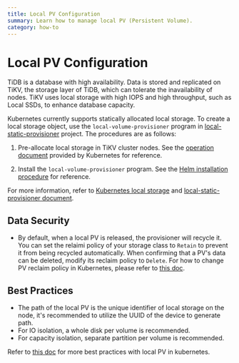 ```yaml
---
title: Local PV Configuration
summary: Learn how to manage local PV (Persistent Volume).
category: how-to
---
```


# Local PV Configuration

TiDB is a database with high availability. Data is stored and replicated on TiKV, the storage layer of TiDB, which can tolerate the inavailability of nodes. TiKV uses local storage with high IOPS and high throughput, such as Local SSDs, to enhance database capacity.

Kubernetes currently supports statically allocated local storage. To create a local storage object, use the `local-volume-provisioner` program in [local-static-provisioner](https://github.com/kubernetes-sigs/sig-storage-local-static-provisioner) project. The procedures are as follows:

1. Pre-allocate local storage in TiKV cluster nodes. See the [operation document](https://github.com/kubernetes-sigs/sig-storage-local-static-provisioner/blob/master/docs/operations.md) provided by Kubernetes for reference.

2. Install the `local-volume-provisioner` program. See the [Helm installation procedure](https://github.com/kubernetes-sigs/sig-storage-local-static-provisioner/tree/master/helm) for reference.

For more information, refer to [Kubernetes local storage](https://kubernetes.io/docs/concepts/storage/volumes/#local) and [local-static-provisioner document](https://github.com/kubernetes-sigs/sig-storage-local-static-provisioner#overview).

## Data Security

- By default, when a local PV is released, the provisioner will recycle it. You can set the relaimi policy of your storage class to `Retain` to prevent it from being recycled automatically. When confirming that a PV's data can be deleted, modify its reclaim policy to `Delete`. For how to change PV reclaim policy in Kubernetes, please refer to [this doc](https://kubernetes.io/docs/tasks/administer-cluster/change-pv-reclaim-policy/).

 ## Best Practices

- The path of the local PV is the unique identifier of local storage on the node, it's recommended to utilize the UUID of the device to generate path.
- For IO isolation, a whole disk per volume is recommended.
- For capacity isolation, separate partition per volume is recommended.

Refer to [this doc](https://github.com/kubernetes-sigs/sig-storage-local-static-provisioner/blob/master/docs/best-practices.md) for more best practices with local PV in kubernetes.

